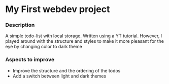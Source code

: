 # My First webdev project
### Description
A simple todo-list with local storage. Written using a YT tutorial. However, I played around with the structure and styles to make it more pleasant for the eye by changing color to dark theme
### Aspects to improve
- Improve the structure and the ordering of the todos
- Add a  switch between light and dark themes

